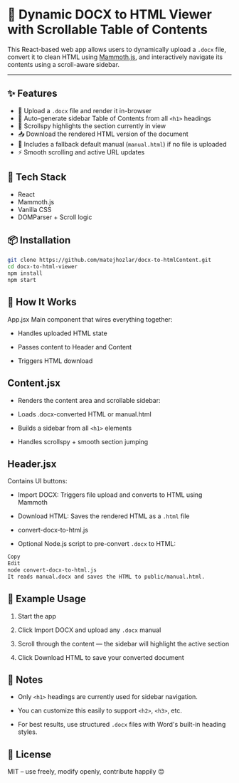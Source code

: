 # 📄 Dynamic DOCX to HTML Viewer with Scrollable Table of Contents

This React-based web app allows users to dynamically upload a `.docx` file, convert it to clean HTML using [Mammoth.js](https://github.com/mwilliamson/mammoth.js), and interactively navigate its contents using a scroll-aware sidebar.

---

## ✨ Features

- 📂 Upload a `.docx` file and render it in-browser
- 📜 Auto-generate sidebar Table of Contents from all `<h1>` headings
- 🧭 Scrollspy highlights the section currently in view
- 📥 Download the rendered HTML version of the document
- 🧪 Includes a fallback default manual (`manual.html`) if no file is uploaded
- ⚡ Smooth scrolling and active URL updates


## 🔧 Tech Stack

- React
- Mammoth.js
- Vanilla CSS
- DOMParser + Scroll logic


## 📦 Installation

```bash
git clone https://github.com/matejhozlar/docx-to-htmlContent.git
cd docx-to-html-viewer
npm install
npm start
```

## 🧠 How It Works
App.jsx
Main component that wires everything together:

- Handles uploaded HTML state

- Passes content to Header and Content

- Triggers HTML download

## Content.jsx
- Renders the content area and scrollable sidebar:

- Loads .docx-converted HTML or manual.html

- Builds a sidebar from all ```<h1>``` elements

- Handles scrollspy + smooth section jumping

## Header.jsx
Contains UI buttons:

- Import DOCX: Triggers file upload and converts to HTML using Mammoth

- Download HTML: Saves the rendered HTML as a ```.html``` file

- convert-docx-to-html.js
- Optional Node.js script to pre-convert ```.docx``` to HTML:

```bash
Copy
Edit
node convert-docx-to-html.js
It reads manual.docx and saves the HTML to public/manual.html.
```

## 📂 Example Usage
1. Start the app

2. Click Import DOCX and upload any ```.docx``` manual

3. Scroll through the content — the sidebar will highlight the active section

4. Click Download HTML to save your converted document

## 📝 Notes
- Only ```<h1>``` headings are currently used for sidebar navigation.

- You can customize this easily to support ```<h2>```, ```<h3>```, etc.

- For best results, use structured ```.docx``` files with Word's built-in heading styles.

## 🔐 License
MIT – use freely, modify openly, contribute happily 😊
